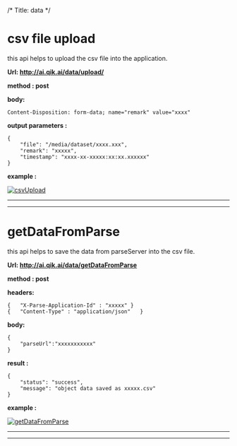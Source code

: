 /*
Title: data
*/

# csv file upload 

this api helps to upload the csv file into the application.


**Url: http://ai.qik.ai/data/upload/**

**method : post**

**body:**

    Content-Disposition: form-data; name="remark" value="xxxx"

**output parameters :**

    {
        "file": "/media/dataset/xxxx.xxx",
        "remark": "xxxxx",
        "timestamp": "xxxx-xx-xxxxx:xx:xx.xxxxxx"
    }


**example :**

[![csvUpload](%image_url%/comodo/csvupload.png "csvUpload")](%image_url%/comodo/csvupload.png "csvUpload")

------------
------------

# getDataFromParse 

this api helps to save the data from parseServer into the csv file.


**Url: http://ai.qik.ai/data/getDataFromParse**

**method : post**


**headers:**

    {   "X-Parse-Application-Id" : "xxxxx" }
    {   "Content-Type" : "application/json"   }

**body:**

    {
	    "parseUrl":"xxxxxxxxxxx"
    }

**result :**

    {
        "status": "success",
        "message": "object data saved as xxxxx.csv"
    }

**example :**

[![getDataFromParse](%image_url%/comodo/getDataFromParse.png "getDataFromParse")](%image_url%/comodo/getDataFromParse.png "getDataFromParse")

------------
------------